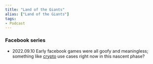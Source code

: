 ```yaml
---
title: "Land of the Giants"
alias: ["Land of the Giants"]
tags:
- Podcast
---
```


### Facebook series
- 2022.09.10 Early facebook games were all goofy and meaningless; something like [crypto](notes/Crypto.md) use cases right now in this nascent phase?